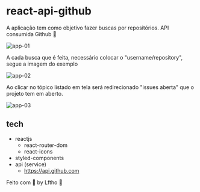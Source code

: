 # react-api-github

A aplicação tem como objetivo fazer buscas por repositórios. API consumida Github 💜

<img src="https://github.com/Lftho/react-api-github/blob/master/src/assets/app-img/tela-01.png" alt="app-01" />

A cada busca que é feita, necessário colocar o "username/repository", segue a imagem do exemplo

<img src="https://github.com/Lftho/react-api-github/blob/master/src/assets/app-img/tela-02.png" alt="app-02" />

Ao clicar no tópico listado em tela será redirecionado "issues aberta" que o projeto tem em aberto.

<img src="https://github.com/Lftho/react-api-github/blob/master/src/assets/app-img/tela-03.png" alt="app-03" />

## tech

- reactjs
  - react-router-dom
  - react-icons
- styled-components
- api (service)
  - https://api.github.com

Feito com 💜 by Lftho :wave: 
